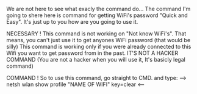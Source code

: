 We are not here to see what exacly the command do...
The command I'm going to shere here is command for getting WiFi's password "Quick and Easy". It's just up to you how are you going
to use it.

NECESSARY !
This command is not working on "Not know WiFi's". That means, you can't just use it to get anyones WiFi password (that would be silly)
This command is working only if you were already connected to this Wifi you want to get password from in the past.
IT'S NOT A HACKER COMMAND (You are not a hacker when you will use it, It's basicly legal command)

COMMAND !
So to use this command, go straight to CMD. and type:
--> netsh wlan show profile "NAME OF WIFI" key=clear <-- 

